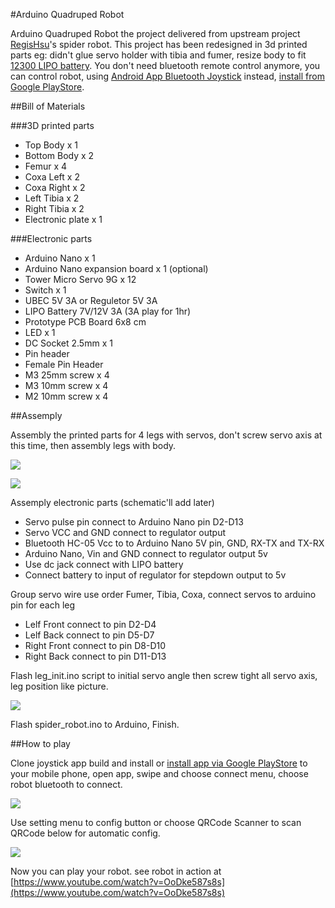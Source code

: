 #Arduino Quadruped Robot

Arduino Quadruped Robot the project delivered from upstream project [RegisHsu](http://goo.gl/H1vvwW)'s spider robot. This project has been redesigned in 3d printed parts eg: didn't glue servo holder with tibia and fumer, resize body to fit [12300 LIPO battery](http://goo.gl/VmvYhv). You don't need bluetooth remote control anymore, you can control robot, using [Android App Bluetooth Joystick](https://github.com/anoochit/android-robot-bt-joypad) instead, [install from Google PlayStore](https://goo.gl/MF46JS).

##Bill of Materials

###3D printed parts

 * Top Body x 1
 * Bottom Body x 2
 * Femur x 4
 * Coxa Left x 2
 * Coxa Right x 2
 * Left Tibia x 2
 * Right Tibia x 2
 * Electronic plate x 1
 
###Electronic parts

 * Arduino Nano x 1
 * Arduino Nano expansion board x 1 (optional)
 * Tower Micro Servo 9G x 12
 * Switch x 1
 * UBEC 5V 3A or Reguletor 5V 3A
 * LIPO Battery 7V/12V 3A (3A play for 1hr)
 * Prototype PCB Board 6x8 cm
 * LED x 1
 * DC Socket 2.5mm x 1
 * Pin header
 * Female Pin Header
 * M3 25mm screw x 4
 * M3 10mm screw x 4
 * M2 10mm screw x 4

##Assemply 

Assembly the printed parts for 4 legs with servos, don't screw servo axis at this time, then assembly legs with body.

![](https://lh3.googleusercontent.com/-4tBILi1vqYU/Vgt_RQe2tgI/AAAAAAAAVaw/efOxZv4JH3M/s640-Ic42/12036446_10154144146409989_5611113044391454922_n.jpg)

![](https://lh3.googleusercontent.com/-IXZaI3R5D1k/Vgt_QJF4h7I/AAAAAAAAVaw/deyxqifE9UM/s640-Ic42/11935093_10154146124574989_8970865697741230982_n.jpg)

Assemply electronic parts (schematic'll add later)

 * Servo pulse pin connect to Arduino Nano pin D2-D13
 * Servo VCC and GND connect to regulator output
 * Bluetooth HC-05 Vcc to to Arduino Nano 5V pin, GND, RX-TX and TX-RX
 * Arduino Nano, Vin and GND connect to regulator output 5v
 * Use dc jack connect with LIPO battery
 * Connect battery to input of regulator for stepdown output to 5v

Group servo wire use order Fumer, Tibia, Coxa, connect servos to arduino pin for each leg

 * Lelf Front connect to pin D2-D4
 * Lelf Back connect to pin D5-D7
 * Right Front connect to pin D8-D10
 * Right Back connect to pin D11-D13

Flash leg_init.ino script to initial servo angle then screw tight all servo axis, leg position like picture.

![](https://lh3.googleusercontent.com/-HG1EKSQT2PU/VnBCA2T4ROI/AAAAAAAAWKY/pNngD10mjrk/s640-Ic42/20151215_224251.jpg)

Flash spider_robot.ino to Arduino, Finish.

##How to play

Clone joystick app build and install or [install app via Google PlayStore](https://goo.gl/MF46JS) to your mobile phone, open app, swipe and choose connect menu, choose robot bluetooth to connect.

![](https://lh3.googleusercontent.com/-a1jGQdI0nWk/VlglODy-uKI/AAAAAAAAV_8/Ckz4pwvxymg/s640-Ic42/DFG_2015-11-27-16-37-40.png)

Use setting menu to config button or choose QRCode Scanner to scan QRCode below for automatic config.

![](https://lh3.googleusercontent.com/-e-Jw3qc6Nnc/Vl2kEDDOFII/AAAAAAAAWB8/uS01f0dblVQ/s800-Ic42/spider_qr_code_without_logo.png)

Now you can play your robot. see robot in action at [https://www.youtube.com/watch?v=OoDke587s8s](https://www.youtube.com/watch?v=OoDke587s8s)


